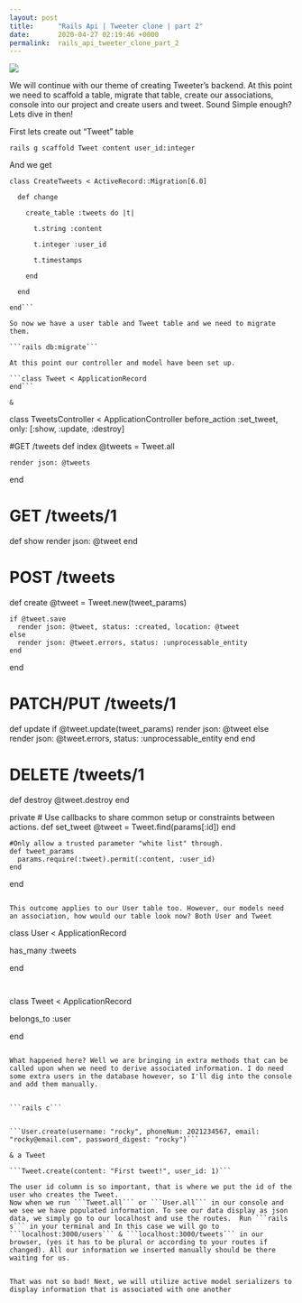 ```yaml
---
layout: post
title:      "Rails Api | Tweeter clone | part 2"
date:       2020-04-27 02:19:46 +0000
permalink:  rails_api_tweeter_clone_part_2
---
```



![](https://dab1nmslvvntp.cloudfront.net/wp-content/uploads/2017/01/1483894573Fotolia_117678863_Subscription_Monthly_M.jpg)


We will continue with our theme of creating Tweeter’s backend. At this point we need to scaffold a table, migrate that table, create our associations, console into our project and create users and tweet. Sound Simple enough? Lets dive in then! 

First lets create out “Tweet” table 

```rails g scaffold Tweet content user_id:integer```

And we get

```
class CreateTweets < ActiveRecord::Migration[6.0]

  def change

    create_table :tweets do |t|

      t.string :content

      t.integer :user_id

      t.timestamps

    end

  end

end```

So now we have a user table and Tweet table and we need to migrate them.

```rails db:migrate```

At this point our controller and model have been set up. 

```class Tweet < ApplicationRecord
end```

& 

```
class TweetsController < ApplicationController
  before_action :set_tweet, only: [:show, :update, :destroy]

  #GET /tweets
  def index
    @tweets = Tweet.all

    render json: @tweets
  end

  # GET /tweets/1
  def show
    render json: @tweet
  end

  # POST /tweets
  def create
    @tweet = Tweet.new(tweet_params)

    if @tweet.save
      render json: @tweet, status: :created, location: @tweet
    else
      render json: @tweet.errors, status: :unprocessable_entity
    end
  end

  # PATCH/PUT /tweets/1
  def update
    if @tweet.update(tweet_params)
      render json: @tweet
    else
      render json: @tweet.errors, status: :unprocessable_entity
    end
  end

  # DELETE /tweets/1
  def destroy
    @tweet.destroy
  end

  private
    # Use callbacks to share common setup or constraints between actions.
    def set_tweet
      @tweet = Tweet.find(params[:id])
    end

    #Only allow a trusted parameter "white list" through.
    def tweet_params
      params.require(:tweet).permit(:content, :user_id)
    end
end
```

This outcome applies to our User table too. However, our models need an association, how would our table look now? Both User and Tweet

```
class User < ApplicationRecord

  has_many :tweets

end
```


```
class Tweet < ApplicationRecord

  belongs_to :user

end
```

What happened here? Well we are bringing in extra methods that can be called upon when we need to derive associated information. I do need some extra users in the database however, so I'll dig into the console and add them manually.


```rails c```


```User.create(username: "rocky", phoneNum: 2021234567, email: "rocky@email.com", password_digest: "rocky")```

& a Tweet

```Tweet.create(content: "First tweet!", user_id: 1)```

The user id column is so important, that is where we put the id of the user who creates the Tweet.
Now when we run ```Tweet.all``` or ```User.all``` in our console and we see we have populated information. To see our data display as json data, we simply go to our localhost and use the routes.  Run ```rails s``` in your terminal and In this case we will go to ```localhost:3000/users``` & ```localhost:3000/tweets``` in our browser, (yes it has to be plural or according to your routes if changed). All our information we inserted manually should be there waiting for us.


That was not so bad! Next, we will utilize active model serializers to display information that is associated with one another








